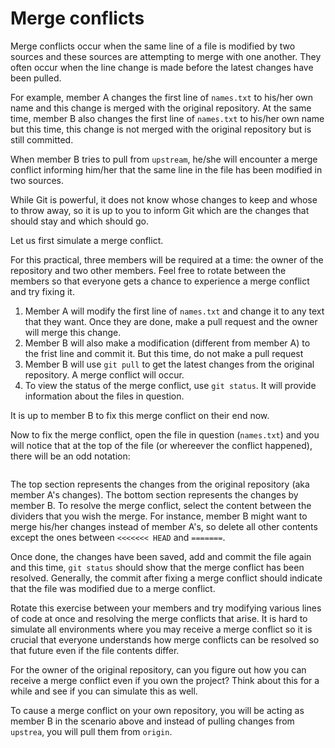 # Merge conflicts

Merge conflicts occur when the same line of a file is modified by two sources and these sources are attempting to merge with one another. They often occur when the line change is made before the latest changes have been pulled.

For example, member A changes the first line of `names.txt` to his/her own name and this change is merged with the original repository. At the same time, member B also changes the first line of `names.txt` to his/her own name but this time, this change is not merged with the original repository but is still committed.

When member B tries to pull from `upstream`, he/she will encounter a merge conflict informing him/her that the same line in the file has been modified in two sources.

While Git is powerful, it does not know whose changes to keep and whose to throw away, so it is up to you to inform Git which are the changes that should stay and which should go.

Let us first simulate a merge conflict.

For this practical, three members will be required at a time: the owner of the repository and two other members. Feel free to rotate between the members so that everyone gets a chance to experience a merge conflict and try fixing it.

1. Member A will modify the first line of `names.txt` and change it to any text that they want. Once they are done, make a pull request and the owner will merge this change.
2. Member B will also make a modification (different from member A) to the frist line and commit it. But this time, do not make a pull request
3. Member B will use `git pull` to get the latest changes from the original repository. A merge conflict will occur.
4. To view the status of the merge conflict, use `git status`. It will provide information about the files in question.

It is up to member B to fix this merge conflict on their end now.

Now to fix the merge conflict, open the file in question (`names.txt`) and you will notice that at the top of the file (or whereever the conflict happened), there will be an odd notation:

```

```

The top section represents the changes from the original repository (aka member A's changes). The bottom section represents the changes by member B. To resolve the merge conflict, select the content between the dividers that you wish the merge. For instance, member B might want to merge his/her changes instead of member A's, so delete all other contents except the ones between `<<<<<<< HEAD` and `=======`.

Once done, the changes have been saved, add and commit the file again and this time, `git status` should show that the merge conflict has been resolved. Generally, the commit after fixing a merge conflict should indicate that the file was modified due to a merge conflict.

Rotate this exercise between your members and try modifying various lines of code at once and resolving the merge conflicts that arise. It is hard to simulate all environments where you may receive a merge conflict so it is crucial that everyone understands how merge conflicts can be resolved so that future even if the file contents differ.

For the owner of the original repository, can you figure out how you can receive a merge conflict even if you own the project? Think about this for a while and see if you can simulate this as well.

To cause a merge conflict on your own repository, you will be acting as member B in the scenario above and instead of pulling changes from `upstrea`, you will pull them from `origin`.
